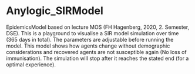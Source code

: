 # Anylogic_SIRModel
EpidemicsModel based on lecture MOS  (FH Hagenberg, 2020, 2. Semester, DSE).  This is a playground to visualise a SIR  model simulation over time (365 days in total).  The parameters are adjustable before running the model. This model shows how agents  change without demographic considerations  and recovered agents are not susceptible  again (No loss of immunisation).  The simulation will stop after it reaches the stated end (for a optimal experience).
